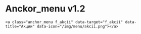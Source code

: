 # Anckor_menu v1.2

    <a class="anchor_menu f_akcii" data-target="f_akcii" data-title="Акции" data-icon="/img/menu/akcii.png"></a>
